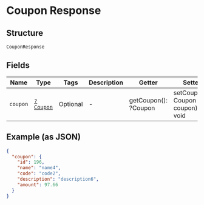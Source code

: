 
# Coupon Response

## Structure

`CouponResponse`

## Fields

| Name | Type | Tags | Description | Getter | Setter |
|  --- | --- | --- | --- | --- | --- |
| `coupon` | [`?Coupon`](../../doc/models/coupon.md) | Optional | - | getCoupon(): ?Coupon | setCoupon(?Coupon coupon): void |

## Example (as JSON)

```json
{
  "coupon": {
    "id": 196,
    "name": "name4",
    "code": "code2",
    "description": "description6",
    "amount": 97.66
  }
}
```

